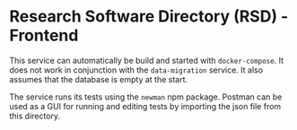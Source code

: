 # Research Software Directory (RSD) - Frontend

This service can automatically be build and started with `docker-compose`. It does not work in conjunction with the `data-migration` service. It also assumes that the database is empty at the start.

The service runs its tests using the `newman` npm package. Postman can be used as a GUI for running and editing tests by importing the json file from this directory.
